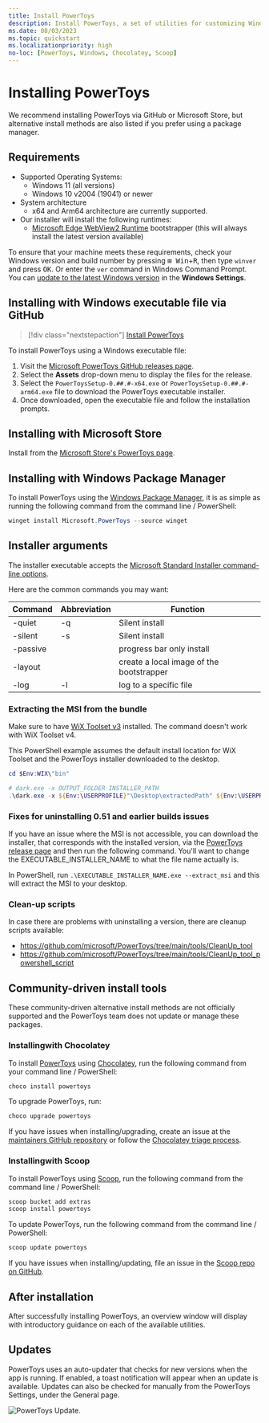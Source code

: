 ```yaml
---
title: Install PowerToys
description: Install PowerToys, a set of utilities for customizing Windows, using an executable file or package manager (WinGet, Chocolatey, Scoop).
ms.date: 08/03/2023
ms.topic: quickstart
ms.localizationpriority: high
no-loc: [PowerToys, Windows, Chocolatey, Scoop]
---
```


# Installing PowerToys

We recommend installing PowerToys via GitHub or Microsoft Store, but alternative install methods are also listed if you prefer using a package manager.

## Requirements

- Supported Operating Systems:
  - Windows 11 (all versions)
  - Windows 10 v2004 (19041) or newer
- System architecture
  - x64 and Arm64 architecture are currently supported.
- Our installer will install the following runtimes:
  - [Microsoft Edge WebView2 Runtime](https://go.microsoft.com/fwlink/p/?LinkId=2124703) bootstrapper (this will always install the latest version available)

To ensure that your machine meets these requirements, check your Windows version and build number by pressing <kbd>⊞ Win</kbd>+<kbd>R</kbd>, then type `winver` and press <kbd>OK</kbd>. Or enter the `ver` command in Windows Command Prompt. You can [update to the latest Windows version](ms-settings:windowsupdate) in the **Windows Settings**.

## Installing with Windows executable file via GitHub

> [!div class="nextstepaction"]
> [Install PowerToys](https://aka.ms/installpowertoys)

To install PowerToys using a Windows executable file:

1. Visit the [Microsoft PowerToys GitHub releases page](https://aka.ms/installpowertoys).
2. Select the **Assets** drop-down menu to display the files for the release.
3. Select the `PowerToysSetup-0.##.#-x64.exe` or `PowerToysSetup-0.##.#-arm64.exe` file to download the PowerToys executable installer.
4. Once downloaded, open the executable file and follow the installation prompts.

## Installing with Microsoft Store

Install from the [Microsoft Store's PowerToys page](https://aka.ms/getPowertoys).

## Installing with Windows Package Manager

To install PowerToys using the [Windows Package Manager](../package-manager/winget/index.md), it is as simple as running the following command from the command line / PowerShell:

```powershell
winget install Microsoft.PowerToys --source winget
```

## Installer arguments

The installer executable accepts the [Microsoft Standard Installer command-line options](/windows/win32/msi/standard-installer-command-line-options).

Here are the common commands you may want:

| Command  | Abbreviation | Function     |
|----------|--------------| ------------ |
| -quiet   | -q           | Silent install |
| -silent  | -s           | Silent install |
| -passive |              | progress bar only install |
| -layout  |              | create a local image of the bootstrapper |
| -log     | -l           | log to a specific file |

### Extracting the MSI from the bundle

Make sure to have [WiX Toolset v3](https://wixtoolset.org/docs/wix3) installed. The command doesn't work with WiX Toolset v4.

This PowerShell example assumes the default install location for WiX Toolset and the PowerToys installer downloaded to the desktop.

```powershell
cd $Env:WIX\"bin"

# dark.exe -x OUTPUT_FOLDER INSTALLER_PATH
.\dark.exe -x ${Env:\USERPROFILE}"\Desktop\extractedPath" ${Env:\USERPROFILE}"\Desktop\PowerToysSetup-0.53.0-x64.exe"
```

### Fixes for uninstalling 0.51 and earlier builds issues

If you have an issue where the MSI is not accessible, you can download the installer, that corresponds with the installed version, via the [PowerToys release page](https://github.com/microsoft/PowerToys/releases) and then run the following command. You'll want to change the EXECUTABLE_INSTALLER_NAME to what the file name actually is.

In PowerShell, run `.\EXECUTABLE_INSTALLER_NAME.exe --extract_msi` and this will extract the MSI to your desktop.

### Clean-up scripts

In case there are problems with uninstalling a version, there are cleanup scripts available:

- <https://github.com/microsoft/PowerToys/tree/main/tools/CleanUp_tool>
- <https://github.com/microsoft/PowerToys/tree/main/tools/CleanUp_tool_powershell_script>

## Community-driven install tools

These community-driven alternative install methods are not officially supported and the PowerToys team does not update or manage these packages.

### Installingwith Chocolatey

To install [PowerToys](https://community.chocolatey.org/packages/powertoys) using [Chocolatey](https://chocolatey.org/), run the following command from your command line / PowerShell:

```powershell
choco install powertoys
```

To upgrade PowerToys, run:

```powershell
choco upgrade powertoys
```

If you have issues when installing/upgrading, create an issue at the [maintainers GitHub repository](https://github.com/mkevenaar/chocolatey-packages/issues) or follow the [Chocolatey triage process](https://docs.chocolatey.org/en-us/community-repository/users/package-triage-process).

### Installingwith Scoop

To install PowerToys using [Scoop](https://scoop.sh/), run the following command from the command line / PowerShell:

```powershell
scoop bucket add extras
scoop install powertoys
```

To update PowerToys, run the following command from the command line / PowerShell:

```powershell
scoop update powertoys
```

If you have issues when installing/updating, file an issue in the [Scoop repo on GitHub](https://github.com/lukesampson/scoop/issues).

## After installation

After successfully installing PowerToys, an overview window will display with introductory guidance on each of the available utilities.

## Updates

PowerToys uses an auto-updater that checks for new versions when the app is running. If enabled, a toast notification will appear when an update is available. Updates can also be checked for manually from the PowerToys Settings, under the General page.

![PowerToys Update.](../images/powertoys-updates.png)
